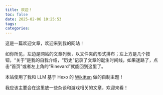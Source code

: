 ```yaml
---
title: 欢迎！
toc: false
date: 2025-02-06 10:25:53
tags:
categories:
---
```


这是一篇欢迎文章，欢迎来到我的网站！

如你所见，左边是网站的文章列表，以文件夹的形式排布；左上方是几个按钮，“关于”是我的自我介绍，“历史”记录了文章的诞生时间线，如果迷路了，点击“首页”或者左上角的“Rinevard”就能回到这里了。

本站使用了我和 LLM 基于 Hexo 的 [Wikitten](https://github.com/zthxxx/hexo-theme-Wikitten) 做的自制主题！

我应该主要会在这里放一些杂谈和游戏相关的文章，欢迎来看！
